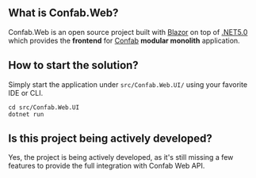 **What is Confab.Web?**
---------------

Confab.Web is an open source project built with [Blazor](https://dotnet.microsoft.com/apps/aspnet/web-apps/blazor) on top of [.NET5.0](https://dotnet.microsoft.com/download/dotnet/5.0) which provides the **frontend** for [Confab](https://github.com/devmentors/Confab) **modular monolith** application.

**How to start the solution?**
----------------

Simply start the application under `src/Confab.Web.UI/` using your favorite IDE or CLI.

```
cd src/Confab.Web.UI
dotnet run
```

**Is this project being actively developed?**
----------------

Yes, the project is being actively developed, as it's still missing a few features to provide the full integration with Confab Web API.